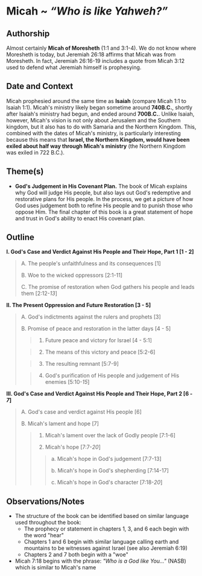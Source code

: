 # Micah ~ *“Who is like Yahweh?”*


## Authorship
Almost certainly **Micah of Moresheth** (1:1 and 3:1-4).  We do not know where Moresheth is today, but Jeremiah 26:18 affirms that Micah was from Moresheth.  In fact, Jeremiah 26:16-19 includes a quote from Micah 3:12 used to defend what Jeremiah himself is prophesying.


## Date and Context
Micah prophesied around the same time as **Isaiah** (compare Micah 1:1 to Isaiah 1:1).  Micah's ministry likely began sometime around **740B.C.**, shortly after Isaiah's ministry had begun, and ended around **700B.C.**.  Unlike Isaiah, however, Micah's vision is not only about Jerusalem and the Southern kingdom, but it also has to do with Samaria and the Northern Kingdom.  This, combined with the dates of Micah's ministry, is particularly interesting because this means that **Israel, the Northern Kingdom, would have been exiled about half way through Micah's ministry** (the Northern Kingdom was exiled in 722 B.C.).


## Theme(s)
- **God's Judgement in His Covenant Plan.**  The book of Micah explains why God will judge His people, but also lays out God's redemptive and restorative plans for His people.  In the process, we get a picture of how God uses judgement both to refine His people and to punish those who oppose Him.  The final chapter of this book is a great statement of hope and trust in God's ability to enact His covenant plan.


## Outline
**I. God's Case and Verdict Against His People and Their Hope, Part 1  [1 - 2]**

  > A. The people's unfaithfulness and its consequences  [1]
  > 
  > B. Woe to the wicked oppressors  [2:1-11]
  > 
  > C. The promise of restoration when God gathers his people and leads them  [2:12-*13*]

**II. The Present Oppression and Future Restoration  [3 - 5]**

  > A. God's indictments against the rulers and prophets  [3]
  > 
  > B. Promise of peace and restoration in the latter days  [4 - 5]
  > 
  > > 1. Future peace and victory for Israel  [4 - 5:1]
  > 
  > > 2. The means of this victory and peace  [5:2-6]
  > 
  > > 3. The resulting remnant  [5:7-9]
  > 
  > > 4. God's purification of His people and judgement of His enemies  [5:10-*15*]

**III. God's Case and Verdict Against His People and Their Hope, Part 2  [6 - *7*]**

  > A. God's case and verdict against His people  [6]
  > 
  > B. Micah's lament and hope  [7]
  > 
  > > 1. Micah's lament over the lack of Godly people  [7:1-6]
  > > 
  > > 2. Micah's hope  [7:7-*20*]
  > > 
  > >  > a. Micah's hope in God's judgement  [7:7-13]
  > >  > 
  > >  > b. Micah's hope in God's shepherding  [7:14-17]
  > >  > 
  > >  > c. Micah's hope in God's character  [7:18-*20*]


## Observations/Notes
  - The structure of the book can be identified based on similar language used throughout the book:
      + The prophecy or statement in chapters 1, 3, and 6 each begin with the word "hear"
      + Chapters 1 and 6 begin with similar language calling earth and mountains to be witnesses against Israel (see also Jeremiah 6:19)
      + Chapters 2 and 7 both begin with a "woe"
  - Micah 7:18 begins with the phrase: *"Who is a God like You..."* (NASB)  which is similar to Micah's name
